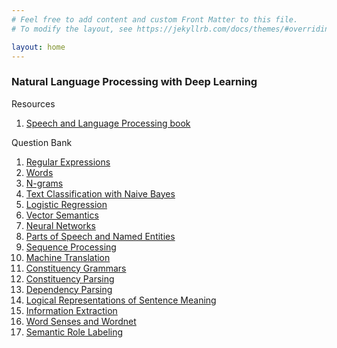 ```yaml
---
# Feel free to add content and custom Front Matter to this file.
# To modify the layout, see https://jekyllrb.com/docs/themes/#overriding-theme-defaults

layout: home
---
```


### Natural Language Processing with Deep Learning

Resources
1. [Speech and Language Processing book](https://web.stanford.edu/~jurafsky/slp3/)

Question Bank
1. [Regular Expressions](/nlpqb/regex.md)
1. [Words](/nlpqb/words.md)
1. [N-grams](/nlpqb/ngrams.md)
1. [Text Classification with Naive Bayes](/nlpqb/bayes.md)
1. [Logistic Regression](/nlpqb/lr.md)
1. [Vector Semantics](/nlpqb/vectors.md)
1. [Neural Networks](/nlpqb/nn.md)
1. [Parts of Speech and Named Entities](/nlpqb/pos_ner.md)
1. [Sequence Processing](/nlpqb/seq.md)
1. [Machine Translation](/nlpqb/mt.md)
1. [Constituency Grammars](/nlpqb/grammars.md)
1. [Constituency Parsing](/nlpqb/parsing.md)
1. [Dependency Parsing](/nlpqb/dep.md)
1. [Logical Representations of Sentence Meaning](/nlpqb/meaning.md)
1. [Information Extraction](/nlpqb/ie.md)
1. [Word Senses and Wordnet](/nlpqb/senses.md)
1. [Semantic Role Labeling](/nlpqb/srl.md)